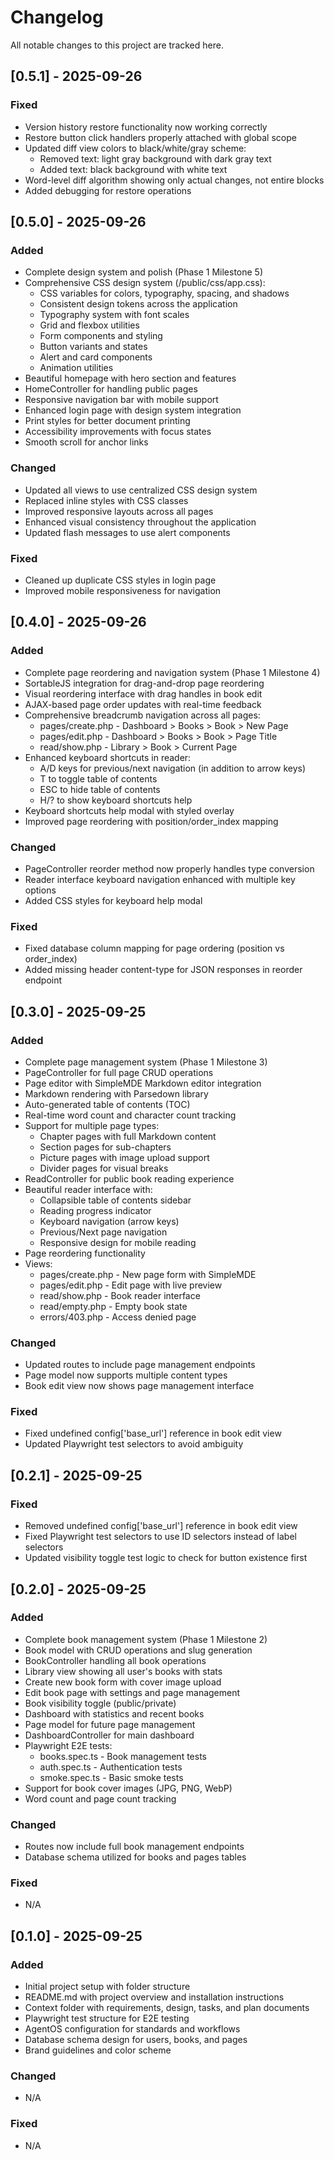 # Changelog

All notable changes to this project are tracked here.

## [0.5.1] - 2025-09-26
### Fixed
- Version history restore functionality now working correctly
- Restore button click handlers properly attached with global scope
- Updated diff view colors to black/white/gray scheme:
  - Removed text: light gray background with dark gray text
  - Added text: black background with white text
- Word-level diff algorithm showing only actual changes, not entire blocks
- Added debugging for restore operations

## [0.5.0] - 2025-09-26
### Added
- Complete design system and polish (Phase 1 Milestone 5)
- Comprehensive CSS design system (/public/css/app.css):
  - CSS variables for colors, typography, spacing, and shadows
  - Consistent design tokens across the application
  - Typography system with font scales
  - Grid and flexbox utilities
  - Form components and styling
  - Button variants and states
  - Alert and card components
  - Animation utilities
- Beautiful homepage with hero section and features
- HomeController for handling public pages
- Responsive navigation bar with mobile support
- Enhanced login page with design system integration
- Print styles for better document printing
- Accessibility improvements with focus states
- Smooth scroll for anchor links

### Changed
- Updated all views to use centralized CSS design system
- Replaced inline styles with CSS classes
- Improved responsive layouts across all pages
- Enhanced visual consistency throughout the application
- Updated flash messages to use alert components

### Fixed
- Cleaned up duplicate CSS styles in login page
- Improved mobile responsiveness for navigation

## [0.4.0] - 2025-09-26
### Added
- Complete page reordering and navigation system (Phase 1 Milestone 4)
- SortableJS integration for drag-and-drop page reordering
- Visual reordering interface with drag handles in book edit
- AJAX-based page order updates with real-time feedback
- Comprehensive breadcrumb navigation across all pages:
  - pages/create.php - Dashboard > Books > Book > New Page
  - pages/edit.php - Dashboard > Books > Book > Page Title
  - read/show.php - Library > Book > Current Page
- Enhanced keyboard shortcuts in reader:
  - A/D keys for previous/next navigation (in addition to arrow keys)
  - T to toggle table of contents
  - ESC to hide table of contents
  - H/? to show keyboard shortcuts help
- Keyboard shortcuts help modal with styled overlay
- Improved page reordering with position/order_index mapping

### Changed
- PageController reorder method now properly handles type conversion
- Reader interface keyboard navigation enhanced with multiple key options
- Added CSS styles for keyboard help modal

### Fixed
- Fixed database column mapping for page ordering (position vs order_index)
- Added missing header content-type for JSON responses in reorder endpoint

## [0.3.0] - 2025-09-25
### Added
- Complete page management system (Phase 1 Milestone 3)
- PageController for full page CRUD operations
- Page editor with SimpleMDE Markdown editor integration
- Markdown rendering with Parsedown library
- Auto-generated table of contents (TOC)
- Real-time word count and character count tracking
- Support for multiple page types:
  - Chapter pages with full Markdown content
  - Section pages for sub-chapters
  - Picture pages with image upload support
  - Divider pages for visual breaks
- ReadController for public book reading experience
- Beautiful reader interface with:
  - Collapsible table of contents sidebar
  - Reading progress indicator
  - Keyboard navigation (arrow keys)
  - Previous/Next page navigation
  - Responsive design for mobile reading
- Page reordering functionality
- Views:
  - pages/create.php - New page form with SimpleMDE
  - pages/edit.php - Edit page with live preview
  - read/show.php - Book reader interface
  - read/empty.php - Empty book state
  - errors/403.php - Access denied page

### Changed
- Updated routes to include page management endpoints
- Page model now supports multiple content types
- Book edit view now shows page management interface

### Fixed
- Fixed undefined config['base_url'] reference in book edit view
- Updated Playwright test selectors to avoid ambiguity

## [0.2.1] - 2025-09-25
### Fixed
- Removed undefined config['base_url'] reference in book edit view
- Fixed Playwright test selectors to use ID selectors instead of label selectors
- Updated visibility toggle test logic to check for button existence first

## [0.2.0] - 2025-09-25
### Added
- Complete book management system (Phase 1 Milestone 2)
- Book model with CRUD operations and slug generation
- BookController handling all book operations
- Library view showing all user's books with stats
- Create new book form with cover image upload
- Edit book page with settings and page management
- Book visibility toggle (public/private)
- Dashboard with statistics and recent books
- Page model for future page management
- DashboardController for main dashboard
- Playwright E2E tests:
  - books.spec.ts - Book management tests
  - auth.spec.ts - Authentication tests  
  - smoke.spec.ts - Basic smoke tests
- Support for book cover images (JPG, PNG, WebP)
- Word count and page count tracking

### Changed
- Routes now include full book management endpoints
- Database schema utilized for books and pages tables

### Fixed
- N/A

## [0.1.0] - 2025-09-25
### Added
- Initial project setup with folder structure
- README.md with project overview and installation instructions
- Context folder with requirements, design, tasks, and plan documents
- Playwright test structure for E2E testing
- AgentOS configuration for standards and workflows
- Database schema design for users, books, and pages
- Brand guidelines and color scheme

### Changed
- N/A

### Fixed
- N/A